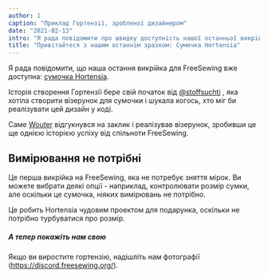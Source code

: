 ```yaml
---
author: 1
caption: "Приклад Гортензії, зробленої дизайнером"
date: "2021-02-13"
intro: "Я рада повідомити про швидку доступність нашої останньої викрійки FreeSewing: сумочка Hortensia ."
title: "Привітайтеся з нашим останнім зразком: Сумочка Hortensia"
---
```



Я рада повідомити, що наша остання викрійка для FreeSewing вже доступна: [сумочка Hortensia](/designs/hortensia/).

Історія створення Гортензії бере свій початок від [@stoffsuchti](https://twitter.com/stoffsuchti) , яка хотіла створити візерунок для сумочки і шукала когось, хто міг би реалізувати цей дизайн у коді.

Саме [Wouter](https://github.com/woutervdub) відгукнувся на заклик і реалізував візерунок, зробивши це ще однією історією успіху від спільноти FreeSewing.

## Вимірювання не потрібні

Це перша викрійка на FreeSewing, яка не потребує зняття мірок. Ви можете вибрати деякі опції - наприклад, контролювати розмір сумки, але оскільки це сумочка, ніяких вимірювань не потрібно.

Це робить Hortensia чудовим проектом для подарунка, оскільки не потрібно турбуватися про розмір.

<Tip>

##### А тепер покажіть нам свою

Якщо ви виростите гортензію, надішліть нам фотографії (https://discord.freesewing.org/).

</Tip>


